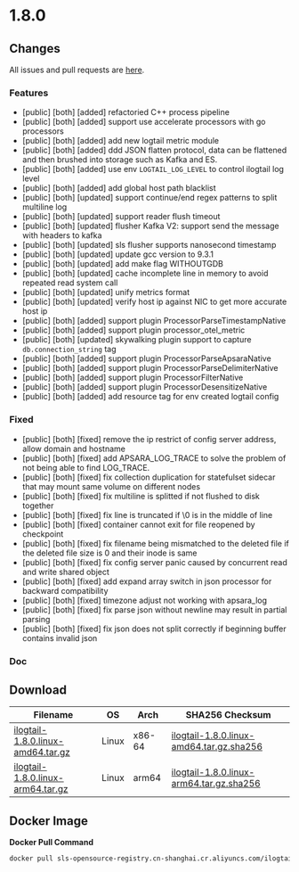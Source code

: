 # 1.8.0

## Changes

All issues and pull requests are [here](https://github.com/alibaba/ilogtail/milestone/21).

### Features

- [public] [both] [added] refactoried C++ process pipeline
- [public] [both] [added] support use accelerate processors with go processors
- [public] [both] [added] add new logtail metric module
- [public] [both] [added] ddd JSON flatten protocol, data can be flattened and then brushed into storage such as Kafka and ES.
- [public] [both] [added] use env `LOGTAIL_LOG_LEVEL` to control ilogtail log level
- [public] [both] [added] add global host path blacklist
- [public] [both] [updated] support continue/end regex patterns to split multiline log
- [public] [both] [updated] support reader flush timeout
- [public] [both] [updated] flusher Kafka V2: support send the message with headers to kafka
- [public] [both] [updated] sls flusher supports nanosecond timestamp
- [public] [both] [updated] update gcc version to 9.3.1
- [public] [both] [updated] add make flag WITHOUTGDB
- [public] [both] [updated] cache incomplete line in memory to avoid repeated read system call
- [public] [both] [updated] unify metrics format
- [public] [both] [updated] verify host ip against NIC to get more accurate host ip
- [public] [both] [added] support plugin ProcessorParseTimestampNative
- [public] [both] [added] support plugin processor_otel_metric
- [public] [both] [updated] skywalking plugin support to capture `db.connection_string` tag
- [public] [both] [added] support plugin ProcessorParseApsaraNative
- [public] [both] [added] support plugin ProcessorParseDelimiterNative
- [public] [both] [added] support plugin ProcessorFilterNative
- [public] [both] [added] support plugin ProcessorDesensitizeNative
- [public] [both] [added] add resource tag for env created logtail config

### Fixed

- [public] [both] [fixed] remove the ip restrict of config server address, allow domain and hostname
- [public] [both] [fixed] add APSARA\_LOG\_TRACE to solve the problem of not being able to find LOG\_TRACE.
- [public] [both] [fixed] fix collection duplication for statefulset sidecar that may mount same volume on different nodes
- [public] [both] [fixed] fix multiline is splitted if not flushed to disk together
- [public] [both] [fixed] fix line is truncated if \0 is in the middle of line
- [public] [both] [fixed] container cannot exit for file reopened by checkpoint
- [public] [both] [fixed] fix filename being mismatched to the deleted file if the deleted file size is 0 and their inode is same
- [public] [both] [fixed] fix config server panic caused by concurrent read and write shared object
- [public] [both] [fixed] add expand array switch in json processor for backward compatibility
- [public] [both] [fixed] timezone adjust not working with apsara\_log
- [public] [both] [fixed] fix parse json without newline may result in partial parsing
- [public] [both] [fixed] fix json does not split correctly if beginning buffer contains invalid json

### Doc


## Download

| **Filename** | **OS** | **Arch** | **SHA256 Checksum** |
|  ----  | ----  | ----  | ----  |
|[ilogtail-1.8.0.linux-amd64.tar.gz](https://ilogtail-community-edition.oss-cn-shanghai.aliyuncs.com/1.8.0/ilogtail-1.8.0.linux-amd64.tar.gz)|Linux|x86-64|[ilogtail-1.8.0.linux-amd64.tar.gz.sha256](https://ilogtail-community-edition.oss-cn-shanghai.aliyuncs.com/1.8.0/ilogtail-1.8.0.linux-amd64.tar.gz.sha256)|
|[ilogtail-1.8.0.linux-arm64.tar.gz](https://ilogtail-community-edition.oss-cn-shanghai.aliyuncs.com/1.8.0/ilogtail-1.8.0.linux-arm64.tar.gz)|Linux|arm64|[ilogtail-1.8.0.linux-arm64.tar.gz.sha256](https://ilogtail-community-edition.oss-cn-shanghai.aliyuncs.com/1.8.0/ilogtail-1.8.0.linux-arm64.tar.gz.sha256)|

## Docker Image

**Docker Pull Command**
``` bash
docker pull sls-opensource-registry.cn-shanghai.cr.aliyuncs.com/ilogtail-community-edition/ilogtail:1.8.0
```
